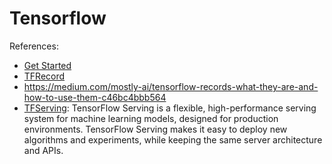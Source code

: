 # Tensorflow

References: 

- [Get Started](https://www.tensorflow.org/get_started/)
- [TFRecord](https://www.skcript.com/svr/why-every-tensorflow-developer-should-know-about-tfrecord/)
- https://medium.com/mostly-ai/tensorflow-records-what-they-are-and-how-to-use-them-c46bc4bbb564
- [TFServing](https://www.tensorflow.org/versions/r1.1/deploy/tfserve): TensorFlow Serving is a flexible, high-performance serving system for machine learning models, designed for production environments. TensorFlow Serving makes it easy to deploy new algorithms and experiments, while keeping the same server architecture and APIs.
